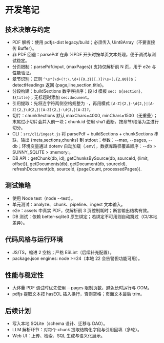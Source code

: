 # 开发笔记

## 技术决策与约定
- PDF 解析：使用 pdfjs-dist legacy/build；必须传入 Uint8Array（不要直接传 Buffer）。
- 非 PDF 回退：parsePdf 在非 %PDF 开头时按单页文本处理，便于调试与测试稳定。
- 分页限制：parsePdf(input, {maxPages}) 支持仅解析前 N 页，用于 e2e 与性能验证。
- 章节识别：正则 `^\s*(\d+(?:\.\d+){0,3})[.)]?\s+(.{2,80})$`；detectHeadings 返回 {page,line,section,title}。
- 分段构建：buildSections 数字序排序；段 id 模板 `sec: ${section}, ${title}`；无标题时添加 `sec:document`。
- 引用提取：先将连字符两侧空格规整为 `-`，再用模式 `[A-Z]{2,}-\d{2,}|[A-Z]{2,}\d{2,}|[A-Z]{2,}-\d{3,}[A-Z]?`。
- 切片：chunkSections 默认 maxChars=4000, minChars=1500（无重叠）；末尾过小切片会并入前一块；chunk.id 使用 sha1 截断。按章节/段落为主进行切分。
- CLI：`src/cli/ingest.js` 将 parsePdf + buildSections + chunkSections 串联，输出 {meta,sections,chunks} 到 stdout；参数：--max, --pages, --db；环境变量通过 dotenv 自动加载（.env），数据库路径覆盖顺序：--db > SUNNY_SQLITE > :memory:。
- DB API：getChunk(db, id), getChunksBySource(db, sourceId, {limit, offset}), getDocuments(db), getDocument(db, sourceId), refreshDocument(db, sourceId, {pageCount, processedPages}).

## 测试策略
- 使用 Node test（node --test）。
- 单元测试：analyze、chunk、pipeline、ingest 文本输入。
- e2e：assets 中真实 PDF，仅解析前 3 页控制耗时；断言输出结构有效。
- DB 测试：依赖 better-sqlite3 原生绑定；若绑定不可用则自动跳过（CI/本地差异）。

## 代码风格与运行环境
- JS/TS，缩进 2 空格；严格 ESLint（后续补充配置）。
- package.json engines: node >=24（本地 22 会告警但功能可用）。

## 性能与稳定性
- 大体量 PDF 调试时优先使用 --pages 限制页数，避免长时运行与 OOM。
- pdfjs 提取文本按 hasEOL 插入换行，否则空格；页面文本最后 trim。

## 后续计划
- 写入本地 SQLite（schema 设计、迁移与 DAO）。
- LLM 解析环节：对每个 chunk 提取结构化字段与引用回填（多轮）。
- Web UI：上传、检索、SQL 生成与语义化展示。
